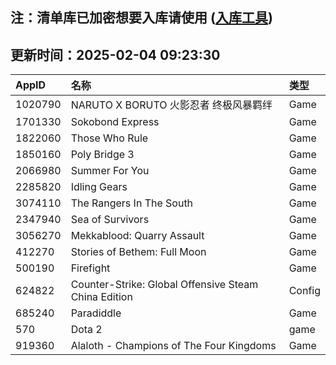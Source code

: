 ## 注：清单库已加密想要入库请使用 ([入库工具](https://github.com/BlankTMing/ManifestAutoUpdate/releases))

## 更新时间：2025-02-04 09:23:30
| AppID | 名称 | 类型  |
| :-------------------- | :----------------------------- | :----------- |
| 1020790 | NARUTO X BORUTO 火影忍者 终极风暴羁绊| Game |
| 1701330 | Sokobond Express| Game |
| 1822060 | Those Who Rule| Game |
| 1850160 | Poly Bridge 3| Game |
| 2066980 | Summer For You| Game |
| 2285820 | Idling Gears| Game |
| 3074110 | The Rangers In The South| Game |
| 2347940 | Sea of Survivors| Game |
| 3056270 | Mekkablood: Quarry Assault| Game |
| 412270 | Stories of Bethem: Full Moon| Game |
| 500190 | Firefight| Game |
| 624822 | Counter-Strike: Global Offensive Steam China Edition| Config |
| 685240 | Paradiddle| Game |
| 570 | Dota 2| game |
| 919360 | Alaloth - Champions of The Four Kingdoms| Game |
